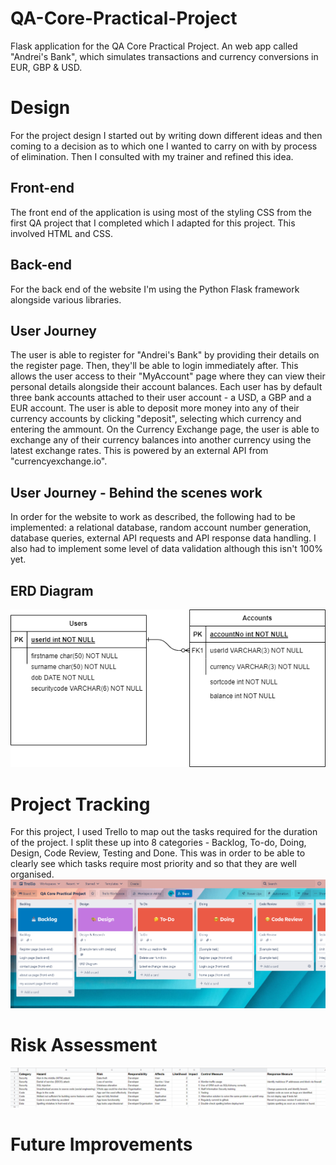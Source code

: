 # QA-Core-Practical-Project
Flask application for the QA Core Practical Project. An web app called "Andrei's Bank", which simulates transactions and currency conversions in EUR, GBP &amp; USD.

# Design
For the project design I started out by writing down different ideas and then coming to a decision as to which one I wanted to carry on with by process of elimination. Then I consulted with my trainer and refined this idea.

## Front-end
The front end of the application is using most of the styling CSS from the first QA project that I completed which I adapted for this project. This involved HTML and CSS.

## Back-end
For the back end of the website I'm using the Python Flask framework alongside various libraries.

## User Journey
The user is able to register for "Andrei's Bank" by providing their details on the register page. Then, they'll be able to login immediately after. This allows the user access to their "MyAccount" page where they can view their personal details alongside their account balances. Each user has by default three bank accounts attached to their user account - a USD, a GBP and a EUR account. The user is able to deposit more money into any of their currency accounts by clicking "deposit", selecting which currency and entering the ammount. On the Currency Exchange page, the user is able to exchange any of their currency balances into another currency using the latest exchange rates. This is powered by an external API from "currencyexchange.io".

## User Journey - Behind the scenes work
In order for the website to work as described, the following had to be implemented: a relational database, random account number generation, database queries, external API requests and API response data handling. I also had to implement some level of data validation although this isn't 100% yet.

## ERD Diagram
![ERD Diagram](ERD.png)

# Project Tracking
For this project, I used Trello to map out the tasks required for the duration of the project. I split these up into 8 categories - Backlog, To-do, Doing, Design, Code Review, Testing and Done. This was in order to be able to clearly see which tasks require most priority and so that they are well organised.
![ERD Diagram](trelloboard-snippet.PNG)

# Risk Assessment
![Risk Assessment](Risk-assessment-snippet.PNG)

# Future Improvements